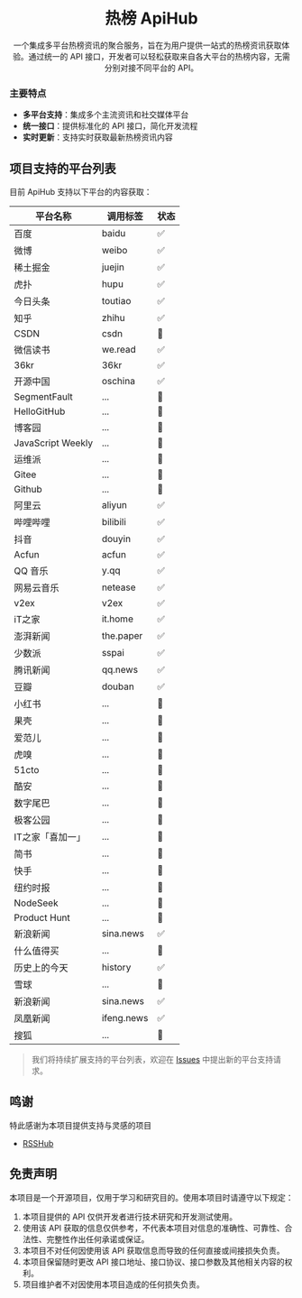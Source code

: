 <h1 align="center">热榜 ApiHub</h1>
<p align="center">一个集成多平台热榜资讯的聚合服务，旨在为用户提供一站式的热榜资讯获取体验。通过统一的 API 接口，开发者可以轻松获取来自各大平台的热榜内容，无需分别对接不同平台的 API。</p>

### 主要特点

- **多平台支持**：集成多个主流资讯和社交媒体平台
- **统一接口**：提供标准化的 API 接口，简化开发流程
- **实时更新**：支持实时获取最新热榜资讯内容

## 项目支持的平台列表

目前 ApiHub 支持以下平台的内容获取：

| 平台名称          | 调用标签   | 状态 |
| ----------------- | ---------- | ---- |
| 百度              | baidu      | ✅   |
| 微博              | weibo      | ✅   |
| 稀土掘金          | juejin     | ✅   |
| 虎扑              | hupu       | ✅   |
| 今日头条          | toutiao    | ✅   |
| 知乎              | zhihu      | ✅   |
| CSDN              | csdn       | 🔄   |
| 微信读书          | we.read    | ✅   |
| 36kr              | 36kr       | ✅   |
| 开源中国          | oschina    | ✅   |
| SegmentFault      | ...        | 🔄   |
| HelloGitHub       | ...        | 🔄   |
| 博客园            | ...        | 🔄   |
| JavaScript Weekly | ...        | 🔄   |
| 运维派            | ...        | 🔄   |
| Gitee             | ...        | 🔄   |
| Github            | ...        | 🔄   |
| 阿里云            | aliyun     | ✅   |
| 哔哩哔哩          | bilibili   | ✅   |
| 抖音              | douyin     | ✅   |
| Acfun             | acfun      | ✅   |
| QQ 音乐           | y.qq       | ✅   |
| 网易云音乐        | netease    | ✅   |
| v2ex              | v2ex       | ✅   |
| iT之家            | it.home    | ✅   |
| 澎湃新闻          | the.paper  | ✅   |
| 少数派            | sspai      | ✅   |
| 腾讯新闻          | qq.news    | ✅   |
| 豆瓣              | douban     | ✅   |
| 小红书            | ...        | 🔄   |
| 果壳              | ...        | 🔄   |
| 爱范儿            | ...        | 🔄   |
| 虎嗅              | ...        | 🔄   |
| 51cto             | ...        | 🔄   |
| 酷安              | ...        | 🔄   |
| 数字尾巴          | ...        | 🔄   |
| 极客公园          | ...        | 🔄   |
| IT之家「喜加一」  | ...        | 🔄   |
| 简书              | ...        | 🔄   |
| 快手              | ...        | 🔄   |
| 纽约时报          | ...        | 🔄   |
| NodeSeek          | ...        | 🔄   |
| Product Hunt      | ...        | 🔄   |
| 新浪新闻          | sina.news  | ✅   |
| 什么值得买        | ...        | 🔄   |
| 历史上的今天      | history    | ✅   |
| 雪球              | ...        | 🔄   |
| 新浪新闻          | sina.news  | ✅   |
| 凤凰新闻          | ifeng.news | ✅   |
| 搜狐              | ...        | 🔄   |

> 我们将持续扩展支持的平台列表，欢迎在 [Issues](https://github.com/Rankslive/RanksLiveApi/issues) 中提出新的平台支持请求。

## 鸣谢

特此感谢为本项目提供支持与灵感的项目

- [RSSHub](https://github.com/DIYgod/RSSHub)

## 免责声明

本项目是一个开源项目，仅用于学习和研究目的。使用本项目时请遵守以下规定：

1. 本项目提供的 API 仅供开发者进行技术研究和开发测试使用。
2. 使用该 API 获取的信息仅供参考，不代表本项目对信息的准确性、可靠性、合法性、完整性作出任何承诺或保证。
3. 本项目不对任何因使用该 API 获取信息而导致的任何直接或间接损失负责。
4. 本项目保留随时更改 API 接口地址、接口协议、接口参数及其他相关内容的权利。
5. 项目维护者不对因使用本项目造成的任何损失负责。

